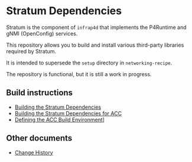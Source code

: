 # Stratum Dependencies

Stratum is the component of `infrap4d` that implements the P4Runtime and gNMI
(OpenConfig) services.

This repository allows you to build and install various third-party libraries
required by Stratum.

It is intended to supersede the `setup` directory in `networking-recipe`.

The repository is functional, but it is still a work in progress.

## Build instructions

- [Building the Stratum Dependencies](/docs/building-stratum-deps.md)
- [Building the Stratum Dependencies for ACC](/docs/building-acc-stratum-deps.md)
- [Defining the ACC Build Environment](docs/defining-acc-environment.md)]

## Other documents

- [Change History](docs/change_history.md)

